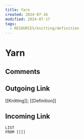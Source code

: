 ```yaml
---
title: Yarn
created: 2024-07-16
modified: 2024-07-17
tags:
  - RESOURCES/knitting/definition
---
```

# Yarn
## Comments

## Outgoing Link
[[Knitting]]; [[Definition]]
## Incoming Link
```dataview
LIST
FROM [[]]
```
